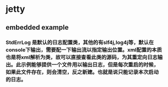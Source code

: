 # jetty
## embedded example
### StdErrLog 是默认的日志配置类，其他的有slf4j,log4j等，默认在console下输出，需要配一下输出流以指定输出位置。xml配置的本质也是将xml解析为类，故可以直接查看此类的源码，为其重定向日志输出。此示例能够提供一个文件用以输出日志，但是每次重启的时候，如果此文件存在，则会清空，反之新建。也就是说只能记录本次启动的日志。
